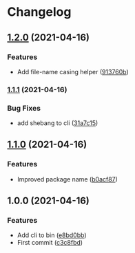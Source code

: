 # Changelog

## [1.2.0](https://www.github.com/cobraz/svg-to-theme-ui-component/compare/v1.1.1...v1.2.0) (2021-04-16)


### Features

* Add file-name casing helper ([913760b](https://www.github.com/cobraz/svg-to-theme-ui-component/commit/913760b5cfbcae4b281f02d1531d48fe224a3de8))

### [1.1.1](https://www.github.com/cobraz/svg-to-theme-ui-component/compare/v1.1.0...v1.1.1) (2021-04-16)


### Bug Fixes

* add shebang to cli ([31a7c15](https://www.github.com/cobraz/svg-to-theme-ui-component/commit/31a7c15b7acaf23b9e84ad94e53be6332f186e0e))

## [1.1.0](https://www.github.com/cobraz/svg-to-theme-ui-component/compare/v1.0.0...v1.1.0) (2021-04-16)


### Features

* Improved package name ([b0acf87](https://www.github.com/cobraz/svg-to-theme-ui-component/commit/b0acf87640e81068cbb4bdb01c26705a56acb1fc))

## 1.0.0 (2021-04-16)


### Features

* Add cli to bin ([e8bd0bb](https://www.github.com/cobraz/svg-to-theme-ui-component/commit/e8bd0bb92a1f4dcb61c6034422408b0fabfb27f8))
* First commit ([c3c8fbd](https://www.github.com/cobraz/svg-to-theme-ui-component/commit/c3c8fbdeafce2faad65044f07c0b2d770733cea2))
